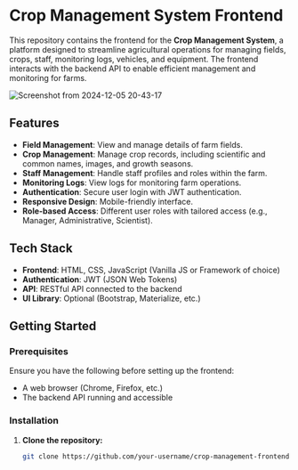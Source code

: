 # Crop Management System Frontend

This repository contains the frontend for the **Crop Management System**, a platform designed to streamline agricultural operations for managing fields, crops, staff, monitoring logs, vehicles, and equipment. The frontend interacts with the backend API to enable efficient management and monitoring for farms.

 ![Screenshot from 2024-12-05 20-43-17](https://github.com/user-attachments/assets/5a9989a7-2745-41d8-8715-72aa5034fe70)

## Features
- **Field Management**: View and manage details of farm fields.
- **Crop Management**: Manage crop records, including scientific and common names, images, and growth seasons.
- **Staff Management**: Handle staff profiles and roles within the farm.
- **Monitoring Logs**: View logs for monitoring farm operations.
- **Authentication**: Secure user login with JWT authentication.
- **Responsive Design**: Mobile-friendly interface.
- **Role-based Access**: Different user roles with tailored access (e.g., Manager, Administrative, Scientist).

## Tech Stack
- **Frontend**: HTML, CSS, JavaScript (Vanilla JS or Framework of choice)
- **Authentication**: JWT (JSON Web Tokens)
- **API**: RESTful API connected to the backend
- **UI Library**: Optional (Bootstrap, Materialize, etc.)

## Getting Started

### Prerequisites
Ensure you have the following before setting up the frontend:
- A web browser (Chrome, Firefox, etc.)
- The backend API running and accessible

### Installation

1. **Clone the repository:**

   ```bash
   git clone https://github.com/your-username/crop-management-frontend.git
